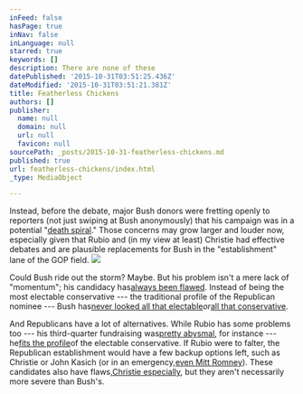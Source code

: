 ```yaml
---
inFeed: false
hasPage: true
inNav: false
inLanguage: null
starred: true
keywords: []
description: There are none of these
datePublished: '2015-10-31T03:51:25.436Z'
dateModified: '2015-10-31T03:51:21.381Z'
title: Featherless Chickens
authors: []
publisher:
  name: null
  domain: null
  url: null
  favicon: null
sourcePath: _posts/2015-10-31-featherless-chickens.md
published: true
url: featherless-chickens/index.html
_type: MediaObject

---
```

Instead, before the debate, major Bush donors were fretting openly to reporters (not just swiping at Bush anonymously) that his campaign was in a potential "[death spiral][0]." Those concerns may grow larger and louder now, especially given that Rubio and (in my view at least) Christie had effective debates and are plausible replacements for Bush in the "establishment" lane of the GOP field.
![](https://the-grid-user-content.s3-us-west-2.amazonaws.com/3ec78d3f-ad83-4159-8974-4ab574f1a4ac.jpg)

Could Bush ride out the storm? Maybe. But his problem isn't a mere lack of "momentum"; his candidacy has[always been flawed][1]. Instead of being the most electable conservative --- the traditional profile of the Republican nominee --- Bush has[never looked all that electable][2]_or_[all that conservative][3].

And Republicans have a lot of alternatives. While Rubio has some problems too --- his third-quarter fundraising was[pretty abysmal][4], for instance --- he[fits the profile][5]of the electable conservative. If Rubio were to falter, the Republican establishment would have a few backup options left, such as Christie or John Kasich (or in an emergency,[even Mitt Romney][6]). These candidates also have flaws,[Christie especially][7], but they aren't necessarily more severe than Bush's.

[0]: https://www.washingtonpost.com/politics/bush-campaign-downsizes-in-the-face-of-trump-strength/2015/10/23/4908181e-79a9-11e5-a958-d889faf561dc_story.html
[1]: http://fivethirtyeight.com/features/marco-rubio-and-the-pareto-frontier/
[2]: http://elections.huffingtonpost.com/pollster/jeb-bush-favorable-rating
[3]: http://fivethirtyeight.com/live-blog/cnbc-republican-debate-presidential-election-2016/#livepress-update-24474708
[4]: https://www.washingtonpost.com/politics/as-rubio-moves-up-fundraising-and-organization-remain-big-challenges/2015/10/21/5db726fe-7780-11e5-bc80-9091021aeb69_story.html
[5]: http://fivethirtyeight.com/features/marco-rubio-the-electable-conservative/
[6]: https://twitter.com/keithurbahn/status/659567846754766848
[7]: http://fivethirtyeight.com/datalab/chris-christie-2016-president-republican-primary-overrated/